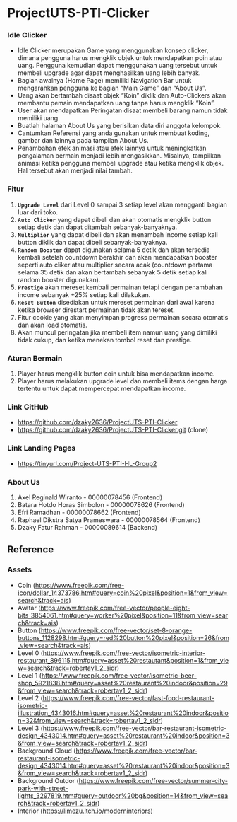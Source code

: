 # ProjectUTS-PTI-Clicker

### Idle Clicker
- Idle Clicker merupakan Game yang menggunakan konsep clicker, dimana pengguna harus mengklik objek untuk mendapatkan poin atau uang. Pengguna kemudian dapat menggunakan uang tersebut untuk membeli upgrade agar dapat menghasilkan uang lebih banyak.
- Bagian awalnya (Home Page) memiliki Navigation Bar untuk mengarahkan pengguna ke bagian “Main Game” dan “About Us”.
- Uang akan bertambah disaat objek “Koin” diklik dan Auto-Clickers akan membantu pemain 
mendapatkan uang tanpa harus mengklik “Koin”.
- User akan mendapatkan Peringatan disaat membeli barang namun tidak memiliki uang.
- Buatlah halaman About Us yang berisikan data diri anggota kelompok.
- Cantumkan Referensi yang anda gunakan untuk membuat koding, gambar dan lainnya pada tampilan About Us.
- Penambahan efek animasi atau efek lainnya untuk meningkatkan pengalaman bermain menjadi lebih mengasikkan. Misalnya, tampilkan animasi ketika pengguna membeli upgrade atau ketika mengklik objek. Hal tersebut akan menjadi nilai tambah.

### Fitur
1. **`Upgrade Level`** dari Level 0 sampai 3 setiap level akan mengganti bagian luar dari toko.
2. **`Auto Clicker`** yang dapat dibeli dan akan otomatis mengklik button setiap detik dan dapat ditambah sebanyak-banyaknya.
3. **`Multiplier`** yang dapat dibeli dan akan menambah income setiap kali button diklik dan dapat dibeli sebanyak-banyaknya.
4. **`Random Booster`** dapat digunakan selama 5 detik dan akan tersedia kembali setelah countdown berakhir dan akan mendapatkan booster seperti auto cliker atau multiplier secara acak (countdown pertama selama 35 detik dan akan bertambah sebanyak 5 detik setiap kali random booster digunakan).
5. **`Prestige`** akan mereset kembali permainan tetapi dengan penambahan income sebanyak +25% setiap kali dilakukan.
6. **`Reset Button`** disediakan untuk mereset permainan dari awal karena ketika browser direstart permainan tidak akan tereset.
7. Fitur cookie yang akan menyimpan progress permainan secara otomatis dan akan load otomatis.
8. Akan muncul peringatan jika membeli item namun uang yang dimiliki tidak cukup, dan ketika menekan tombol reset dan prestige.

###	Aturan Bermain
1. Player harus mengklik button coin untuk bisa mendapatkan income.
2. Player harus melakukan upgrade level dan membeli items dengan harga tertentu untuk dapat mempercepat mendapatkan income.

### Link GitHub
- https://github.com/dzaky2636/ProjectUTS-PTI-Clicker
- https://github.com/dzaky2636/ProjectUTS-PTI-Clicker.git (clone)

### Link Landing Pages
- https://tinyurl.com/Project-UTS-PTI-HL-Group2

### About Us
1. Axel Reginald Wiranto - 00000078456 (Frontend)
2. Batara Hotdo Horas Simbolon - 00000078626 (Frontend)
3. Efri Ramadhan - 00000078662 (Frontend)
4. Raphael Dikstra Satya Prameswara - 00000078564 (Frontend)
5. Dzaky Fatur Rahman - 00000089614 (Backend)
 
## Reference
### Assets
- Coin (https://www.freepik.com/free-icon/dollar_14373786.htm#query=coin%20pixel&position=1&from_view=search&track=ais)
- Avatar (https://www.freepik.com/free-vector/people-eight-bits_3854061.htm#query=worker%20pixel&position=11&from_view=search&track=ais)
- Button (https://www.freepik.com/free-vector/set-8-orange-buttons_1128298.htm#query=red%20button%20pixel&position=26&from_view=search&track=ais)
- Level 0 (https://www.freepik.com/free-vector/isometric-interior-restaurant_896115.htm#query=asset%20restautant&position=1&from_view=search&track=robertav1_2_sidr)
- Level 1 (https://www.freepik.com/free-vector/isometric-beer-shop_5921838.htm#query=asset%20restaurant%20indoor&position=29&from_view=search&track=robertav1_2_sidr)
- Level 2 (https://www.freepik.com/free-vector/fast-food-restaurant-isometric-illustration_4343016.htm#query=asset%20restaurant%20indoor&position=32&from_view=search&track=robertav1_2_sidr)
- Level 3 (https://www.freepik.com/free-vector/bar-restaurant-isometric-design_4343014.htm#query=asset%20restaurant%20indoor&position=3&from_view=search&track=robertav1_2_sidr)
- Background Cloud (https://www.freepik.com/free-vector/bar-restaurant-isometric-design_4343014.htm#query=asset%20restaurant%20indoor&position=3&from_view=search&track=robertav1_2_sidr)
- Background Outdor (https://www.freepik.com/free-vector/summer-city-park-with-street-lights_3297819.htm#query=outdoor%20bg&position=14&from_view=search&track=robertav1_2_sidr)
- Interior (https://limezu.itch.io/moderninteriors)
